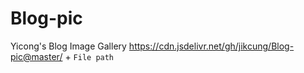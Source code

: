# Blog-pic
Yicong's Blog Image Gallery
https://cdn.jsdelivr.net/gh/jikcung/Blog-pic@master/ + `File path`
